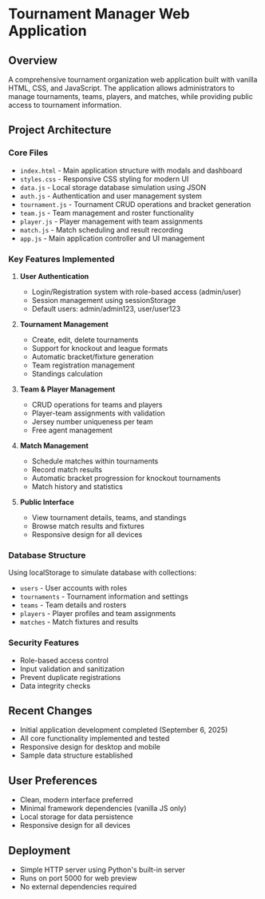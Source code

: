 # Tournament Manager Web Application

## Overview
A comprehensive tournament organization web application built with vanilla HTML, CSS, and JavaScript. The application allows administrators to manage tournaments, teams, players, and matches, while providing public access to tournament information.

## Project Architecture

### Core Files
- `index.html` - Main application structure with modals and dashboard
- `styles.css` - Responsive CSS styling for modern UI
- `data.js` - Local storage database simulation using JSON
- `auth.js` - Authentication and user management system
- `tournament.js` - Tournament CRUD operations and bracket generation
- `team.js` - Team management and roster functionality
- `player.js` - Player management with team assignments
- `match.js` - Match scheduling and result recording
- `app.js` - Main application controller and UI management

### Key Features Implemented
1. **User Authentication**
   - Login/Registration system with role-based access (admin/user)
   - Session management using sessionStorage
   - Default users: admin/admin123, user/user123

2. **Tournament Management**
   - Create, edit, delete tournaments
   - Support for knockout and league formats
   - Automatic bracket/fixture generation
   - Team registration management
   - Standings calculation

3. **Team & Player Management**
   - CRUD operations for teams and players
   - Player-team assignments with validation
   - Jersey number uniqueness per team
   - Free agent management

4. **Match Management**
   - Schedule matches within tournaments
   - Record match results
   - Automatic bracket progression for knockout tournaments
   - Match history and statistics

5. **Public Interface**
   - View tournament details, teams, and standings
   - Browse match results and fixtures
   - Responsive design for all devices

### Database Structure
Using localStorage to simulate database with collections:
- `users` - User accounts with roles
- `tournaments` - Tournament information and settings
- `teams` - Team details and rosters
- `players` - Player profiles and team assignments
- `matches` - Match fixtures and results

### Security Features
- Role-based access control
- Input validation and sanitization
- Prevent duplicate registrations
- Data integrity checks

## Recent Changes
- Initial application development completed (September 6, 2025)
- All core functionality implemented and tested
- Responsive design for desktop and mobile
- Sample data structure established

## User Preferences
- Clean, modern interface preferred
- Minimal framework dependencies (vanilla JS only)
- Local storage for data persistence
- Responsive design for all devices

## Deployment
- Simple HTTP server using Python's built-in server
- Runs on port 5000 for web preview
- No external dependencies required
